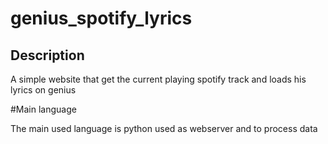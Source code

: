 # genius_spotify_lyrics

## Description 

A simple website that get the current playing spotify track and loads his lyrics on genius

#Main language

The main used language is python used as webserver and to process data